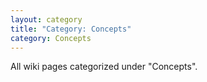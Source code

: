 ```yaml
---
layout: category
title: "Category: Concepts"
category: Concepts
---
```

All wiki pages categorized under "Concepts".
